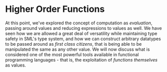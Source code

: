 # Higher Order Functions 
At this point, we've explored the concept of
computation as _evaluation_, passing around values and reducing expressions to
values as well. We have seen how we are allowed a great deal of versatility
while maintaining type safety in SML's type system, and how we can construct
arbitrary datatypes to be passed around as _first class citizens_, that is being
able to be manipulated the same as any other value. We will now discuss what is
considered one of the most powerful tools available in functional programming
languages - that is, the exploitation of _functions themselves_ as values.
